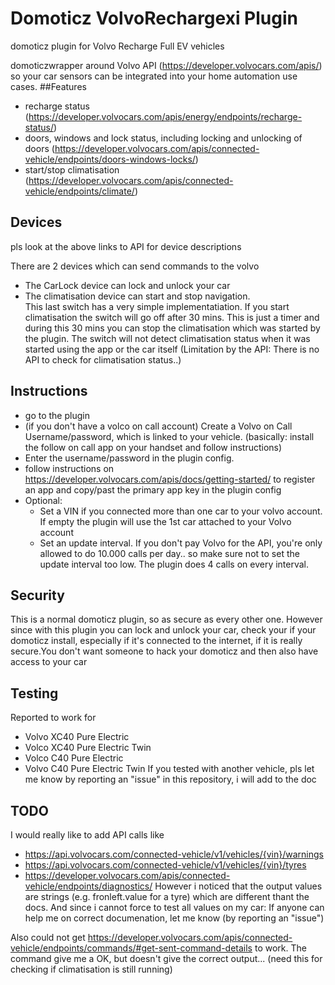 # Domoticz VolvoRechargexi Plugin
domoticz plugin for Volvo Recharge Full EV vehicles

domoticzwrapper around Volvo API (https://developer.volvocars.com/apis/) so your car sensors can be integrated into your home automation use cases.
##Features
- recharge status (https://developer.volvocars.com/apis/energy/endpoints/recharge-status/)
- doors, windows and lock status, including locking and unlocking of doors (https://developer.volvocars.com/apis/connected-vehicle/endpoints/doors-windows-locks/)
- start/stop climatisation (https://developer.volvocars.com/apis/connected-vehicle/endpoints/climate/)

## Devices
pls look at the above links to API for device descriptions

There are 2 devices which can send commands to the volvo
- The CarLock device can lock and unlock your car
- The climatisation device can start and stop navigation.  
This last switch has a very simple implementatiation. If you start climatisation the switch will go off after 30 mins. This is just a timer and during this 30 mins you can stop the climatisation which was started by the plugin. The switch will not detect climatisation status when it was started using the app or the car itself (Limitation by the API: There is no API to check for climatisation status..)

## Instructions
- go to the plugin 
- (if you don't have a volco on call account) Create a Volvo on Call Username/password, which is linked to your vehicle. (basically: install the follow on call app on your handset and follow instructions)
- Enter the username/password in the plugin config.
- follow instructions on https://developer.volvocars.com/apis/docs/getting-started/ to register an app and copy/past the primary app key in the plugin config
- Optional: 
   - Set a VIN if you connected more than one car to your volvo account. If empty the plugin will use the 1st car attached to your Volvo account
   - Set an update interval. If you don't pay Volvo for the API, you're only allowed to do 10.000 calls per day.. so make sure not to set the update interval too low. The plugin does 4 calls on every interval.

## Security
This is a normal domoticz plugin, so as secure as every other one. However since with this plugin you can lock and unlock your car, check your if your domoticz install, especially if it's connected to the internet, if it is really secure.You don't want someone to hack your domoticz and then also have access to your car 

## Testing
Reported to work for
- Volvo XC40 Pure Electric
- Volco XC40 Pure Electric Twin
- Volco C40 Pure Electric
- Volvo C40 Pure Electric Twin
If you tested with another vehicle, pls let me know by reporting an "issue" in this repository, i will add to the doc

## TODO
I would really like to add API calls like
- https://api.volvocars.com/connected-vehicle/v1/vehicles/{vin}/warnings
- https://api.volvocars.com/connected-vehicle/v1/vehicles/{vin}/tyres
- https://developer.volvocars.com/apis/connected-vehicle/endpoints/diagnostics/
However i noticed that the output values are strings (e.g. fronleft.value for a tyre) which are different thant the docs. And since i cannot force to test all values on my car: If anyone can help me on correct documenation, let me know (by reporting an "issue") 

Also could not get https://developer.volvocars.com/apis/connected-vehicle/endpoints/commands/#get-sent-command-details to work. The command give me a OK, but doesn't give the correct output... (need this for checking if climatisation is still running)
